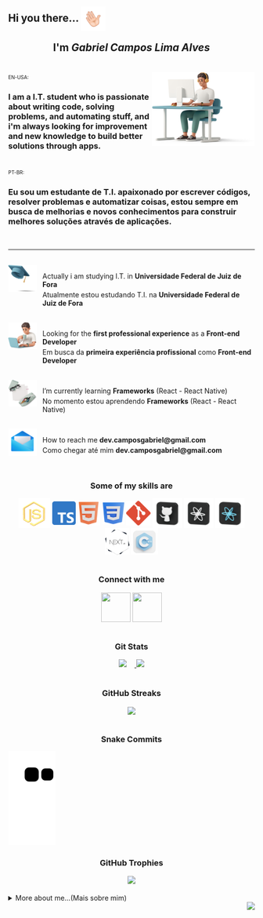 <h2 align="left">Hi you there... 
  <img align="center" width="50px" height="50px" src="./plus/Main/hello.gif" alt="">
  <br>
  <p align="center">I'm 
    <i>
      Gabriel Campos Lima Alves
    </i>
  </p>
</h2>

<br>

<div>
  <img width="210px" height="150px" align="right" src="./plus/Main/top.png" alt="">
  <div align="left" >
    <span  style="font-size: 10px" align="left">
      EN-USA:
      </br>
    </span>
    <h3>I am a I.T. student who is passionate about writing code, solving problems, and automating stuff, and i'm always looking for improvement and new knowledge to build better solutions through apps.</h3>
</div>
</br>
<div align="left">
    <span  style="font-size: 10px" align="left">
      PT-BR:
      </br>
    </span>
  <h3>Eu sou um estudante de T.I. apaixonado por escrever códigos, resolver problemas e automatizar coisas, estou sempre em busca de melhorias e novos conhecimentos para construir melhores soluções através de aplicações.</h3>
  </h3>
</div>

<br>

<hr>

<br>

<img align="left" src="./plus/Main/tip1.png" alt="" width="58px" height="55px"> 
<p style="margin-left: 5em">
  Actually i am studying I.T. in 
  <b>Universidade Federal de Juiz de Fora</b>
</p>
<p style="margin-left: 5em;margin-top: -10px">
  Atualmente estou estudando T.I. na 
  <b>Universidade Federal de Juiz de Fora</b>
</p>

<br>

<img align="left" src="./plus/Main/tip2.png" alt="" width="58px" height="55px">
<p style="margin-left: 5em" align="left">
  Looking for the
  <b>first professional experience</b> as a <b>Front-end Developer</b>
</p>
<p style="margin-top: -10px; margin-left: 5em">
  Em busca da 
  <b>primeira experiência profissional</b> 
  como 
  <b>Front-end Developer</b>
</p>

<br>

<img align="left" src="./plus/Main/tip3.png" alt="" width="58px" height="55px">
<p style="margin-left: 5em">
  I’m currently learning 
  <b>Frameworks</b>
  (React - React Native)
</p>
<p style="margin-top: -10px;margin-left: 5em">
  No momento estou aprendendo
  <b>Frameworks</b>
  (React - React Native)
</p>

<br>

<img align="left" src="./plus/Main/tip4.png" alt="" width="58px" height="55px">
<p style="margin-left: 5em"> 
  How to reach me 
  <b>dev.camposgabriel@gmail.com</b>
</p>
<p style="margin-top: -10px;margin-left: 5em">
  Como chegar até mim 
  <b>dev.camposgabriel@gmail.com</b>
</p>

<br>

<div align="center">
  <h3> Some of my skills are </h3>
  <img style="cursor: pointer;" align="center" src="./plus\Languages\jss.png" alt="JavaScript" width="65px" height="60px" title="JavaScript">
  <img style="cursor: pointer;" align="center" src="./plus\Languages\typescript.png" alt="TypeScript" width="48px" height="48px" title="TypeScript">
  <img style="cursor: pointer;" align="center" src="./plus\Languages\html.png" alt="HTML" width="46px" height="50px" title="HTML">
  <img style="cursor: pointer;" align="center" src="./plus\Languages\css.png" alt="CSS" width="46px" height="46px" title="CSS">
  <img style="cursor: pointer;" align="center" src="./plus\Languages\gitg.png" alt="Git" width="50px" height="50px" title="Git">
  <img style="cursor: pointer;" align="center" src="./plus\Languages\git.png" alt="GitHub" width="60px" height="60px" title="GitHub">
  <img style="cursor: pointer;" align="center" src="./plus\Languages\react.png" alt="React" width="60px" height="60px" title="React">
  <img style="cursor: pointer;" align="center" src="./plus\Languages\reactN.png" alt="ReactNative" width="60px" height="60px" title="ReactNative">
  <img style="cursor: pointer;" align="center" src="./plus\Languages/nextjs.png" alt="Next.js" width="50px" height="55px" title="Next.js">
  <img style="cursor: pointer;" align="center" src="./plus\Languages\cpp.png" alt="C++" width="55px" height="55px" title="C++">
</div>

<br>

<div align="center">
  <h3 >Connect with me</h3>
  <a align="center" href="https://instagram.com/dev.camposg" target="_blank"><img align="center" src="./plus/Networks/ig.png" alt="" width="60px" height="60px"></a>
  <a align="center" href="https://www.linkedin.com/in/gabriel-campos-lima-alves-947554249/" target="_blank"><img align="center" src="./plus/Networks/in.png" alt="" width="60px" height="60px"></a>
</div>

<br>

<div align="center">
    <h3>Git Stats</h3>
    <div align="center">
    <a href="https://github.com/CamposCodes">
      <img style="margin-right: 1rem" height="150em" src="https://github-readme-stats.vercel.app/api?username=CamposCodes&count_private=true&include_all_commits=true&show_icons=true&theme=tokyonight&hide_border=true&border_radius=25&show_owner=true"/>
      <img height="150em" src="https://github-readme-stats.vercel.app/api/top-langs/?username=CamposCodes&theme=tokyonight&hide_border=true&border_radius=25&layout=compact"/>
    </a>
    </div>
</div>

<br>

<div align="center">
    <h3>GitHub Streaks</h3>
    <img align="center" src="https://streak-stats.demolab.com?user=CamposCodes&theme=tokyonight&hide_border=true&border_radius=25&date_format=M%20j%5B%2C%20Y%5D"/>
</div>
<br>

<h3 style="margin-bottom: 5px;" align="center">Snake Commits</h3>

![snake gif](https://github.com/CamposCodes/CamposCodes/blob/output/github-contribution-grid-snake.svg)

<div align="center">
    <h3>GitHub Trophies</h3>
    <div align="center">
    <img style="border: none" height="150em" src="https://github-profile-trophy.vercel.app/?username=CamposCodes&hide_border=true&margin-w=10&theme=tokyonight&no-frame=false&no-bg=true"/>
    </div>
</div>

<br>

<div>
  <details  align="left">
    <summary>More about me...(Mais sobre mim)</summary>
    <p display="flex">
      <h5>Fun facts: I also produce 
        <a href="https://www.youtube.com/channel/UCg8K-3VphWMQ4NsOvlYjF9g" target="_blank" > songs </a>
      </h5> 
    </p>
  </details>
</div>

<img align="right" src="https://visitcount.itsvg.in/api?id=CamposCodes&color=12"/>
